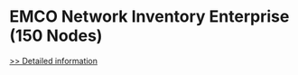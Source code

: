 # EMCO Network Inventory Enterprise (150 Nodes)
[>> Detailed information](https://secure.shareit.com/shareit/product.html?productid=300148291&affiliateid=200057808)